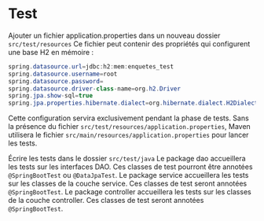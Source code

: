 # Test

Ajouter un fichier application.properties dans un nouveau dossier `src/test/resources` Ce fichier peut contenir des propriétés qui configurent une base H2 en mémoire :

```java
spring.datasource.url=jdbc:h2:mem:enquetes_test
spring.datasource.username=root
spring.datasource.password=
spring.datasource.driver-class-name=org.h2.Driver
spring.jpa.show-sql=true
spring.jpa.properties.hibernate.dialect=org.hibernate.dialect.H2Dialect
```

Cette configuration servira exclusivement pendant la phase de tests. Sans la présence du fichier `src/test/resources/application.properties`, Maven utilisera le fichier `src/main/resources/application.properties` pour lancer les tests.

Écrire les tests dans le dossier `src/test/java`
Le package dao accueillera les tests sur les interfaces DAO. Ces classes de test pourront être annotées `@SpringBootTest` ou `@DataJpaTest`.
Le package service accueillera les tests sur les classes de la couche service. Ces classes de test seront annotées `@SpringBootTest`.
Le package controller accueillera les tests sur les classes de la couche controller. Ces classes de test seront annotées `@SpringBootTest`.
